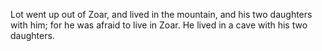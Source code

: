 Lot went up out of Zoar, and lived in the mountain, and his two daughters with him; for he was afraid to live in Zoar. He lived in a cave with his two daughters.